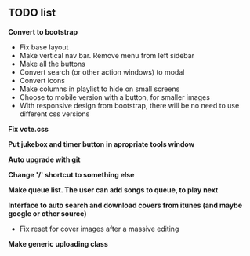 ## TODO list

**Convert to bootstrap**
* Fix base layout
* Make vertical nav bar. Remove menu from left sidebar
* Make all the buttons
* Convert search (or other action windows) to modal
* Convert icons
* Make columns in playlist to hide on small screens
* Choose to mobile version with a button, for smaller images
* With responsive design from bootstrap, there will be no need to use different css versions

**Fix vote.css**

**Put jukebox and timer button in apropriate tools window**

**Auto upgrade with git**

**Change '/' shortcut to something else**

**Make queue list. The user can add songs to queue, to play next**

**Interface to auto search and download covers from itunes (and maybe google or other source)**
* Fix reset for cover images after a massive editing

**Make generic uploading class**





